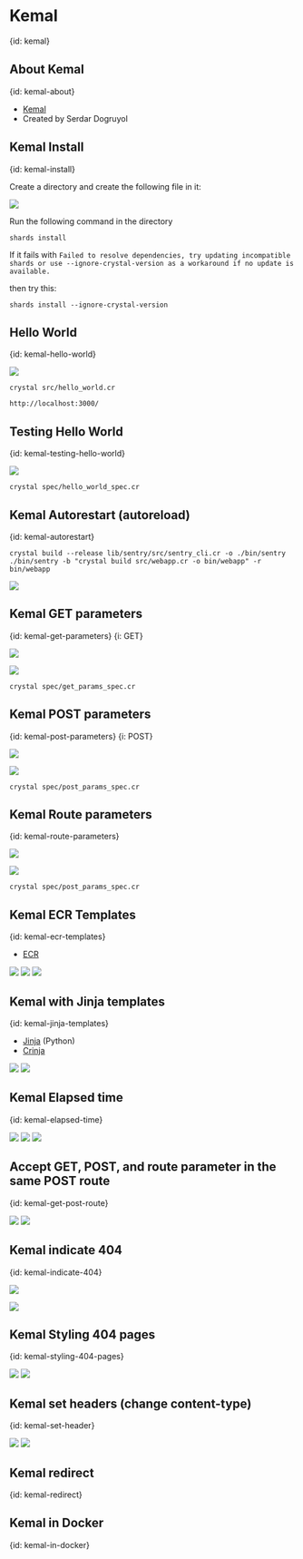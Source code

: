 # Kemal
{id: kemal}

## About Kemal
{id: kemal-about}

* [Kemal](https://kemalcr.com/)
* Created by Serdar Dogruyol

## Kemal Install
{id: kemal-install}

Create a directory and create the following file in it:

![](examples/kemal/shard.yml)

Run the following command in the directory

```
shards install
```

If it fails with
`Failed to resolve dependencies, try updating incompatible shards or use --ignore-crystal-version as a workaround if no update is available.`

then try this:

```
shards install --ignore-crystal-version
```

## Hello World
{id: kemal-hello-world}

![](examples/kemal/src/hello_world.cr)

```
crystal src/hello_world.cr
```

```
http://localhost:3000/
```

## Testing Hello World
{id: kemal-testing-hello-world}


![](examples/kemal/spec/hello_world_spec.cr)

```
crystal spec/hello_world_spec.cr
```

## Kemal Autorestart (autoreload)
{id: kemal-autorestart}

```
crystal build --release lib/sentry/src/sentry_cli.cr -o ./bin/sentry
./bin/sentry -b "crystal build src/webapp.cr -o bin/webapp" -r bin/webapp
```
![](examples/kemal/src/webapp.cr)

## Kemal GET parameters
{id: kemal-get-parameters}
{i: GET}

![](examples/kemal/src/get_params.cr)

![](examples/kemal/spec/get_params_spec.cr)

```
crystal spec/get_params_spec.cr
```

## Kemal POST parameters
{id: kemal-post-parameters}
{i: POST}

![](examples/kemal/src/post_params.cr)

![](examples/kemal/spec/post_params_spec.cr)

```
crystal spec/post_params_spec.cr
```

## Kemal Route parameters
{id: kemal-route-parameters}

![](examples/kemal/src/route_params.cr)

![](examples/kemal/spec/route_params_spec.cr)

```
crystal spec/post_params_spec.cr
```

## Kemal ECR Templates
{id: kemal-ecr-templates}

* [ECR](https://crystal-lang.org/api/ECR.html)

![](examples/kemal/src/ecr_template.cr)
![](examples/kemal/src/views/page.ecr)
![](examples/kemal/src/views/layouts/layout.ecr)

## Kemal with Jinja templates
{id: kemal-jinja-templates}

* [Jinja](https://jinja.palletsprojects.com/) (Python)
* [Crinja](https://straight-shoota.github.io/crinja/)

![](examples/kemal/src/jinja.cr)
![](examples/kemal/src/views/home.html.j2)


## Kemal Elapsed time
{id: kemal-elapsed-time}

![](examples/kemal/src/elapsed_time.cr)
![](examples/kemal/src/views/layouts/layout_with_elapsed_time.ecr)
![](examples/kemal/src/views/time.ecr)

## Accept GET, POST, and route parameter in the same POST route
{id: kemal-get-post-route}

![](examples/kemal/src/params.cr)
![](examples/kemal/spec/params_spec.cr)


## Kemal indicate 404
{id: kemal-indicate-404}

![](examples/kemal/src/send_404.cr)

![](examples/kemal/spec/send_404_spec.cr)

## Kemal Styling 404 pages
{id: kemal-styling-404-pages}

![](examples/kemal/src/customize_404.cr)
![](examples/kemal/spec/customize_404_spec.cr)

## Kemal set headers (change content-type)
{id: kemal-set-header}

![](examples/kemal/src/set_header.cr)
![](examples/kemal/spec/set_header_spec.cr)

## Kemal redirect
{id: kemal-redirect}

## Kemal in Docker
{id: kemal-in-docker}

